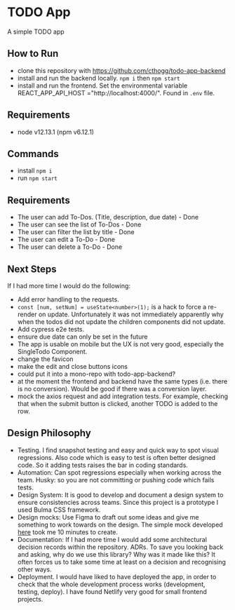 # TODO App

A simple TODO app

## How to Run
- clone this repository with https://github.com/cthogg/todo-app-backend
- install and run the backend locally. `npm i` then `npm start`
- install and run the frontend. Set the environmental variable REACT_APP_API_HOST ="http://localhost:4000/". Found in
`.env` file.

## Requirements
- node v12.13.1 (npm v6.12.1)


## Commands
- install `npm i`
- run `npm start`

## Requirements
- The user can add To-Dos. (Title, description, due date) - Done
- The user can see the list of To-Dos - Done
- The user can filter the list by title - Done
- The user can edit a To-Do - Done
- The user can delete a To-Do - Done

## Next Steps
If I had more time I would do the following:
- Add error handling to the requests.
- `const [num, setNum] = useState<number>(1);` is a hack to force a re-render on update. Unfortunately it was not immediately apparently why when the todos did not update the children components did not update.
- Add cypress e2e tests.
- ensure due date can only be set in the future
- The app is usable on mobile but the UX is not very good, especially the SingleTodo Component.
- change the favicon
- make the edit and close buttons icons
- could put it into a mono-repo with todo-app-backend? 
- at the moment the frontend and backend have the same types (i.e. there is no conversion). Would be good if there was a conversion layer.
- mock the axios request and add integration tests. For example, checking that when the submit button is clicked, another TODO is added to the row.

## Design Philosophy
- Testing. I find snapshot testing and easy and quick way to spot visual regressions. Also code which is easy to test is often better designed code. So it adding tests raises the bar in coding standards. 
- Automation: Can spot regressions especially when working across the team. Husky: so you are not committing or pushing code which fails tests.
- Design System: It is good to develop and document a design system to ensure consistencies across teams. Since this project is a prototype I used Bulma CSS framework.
- Design mocks: Use Figma to draft out some ideas and give me something to work towards on the design. The simple mock developed [here](https://www.figma.com/file/MdpzCRojKHqawz7i9TTiwn/todo-app-frontend?node-id=0%3A1) took me 10 minutes to create. 
- Documentation: If I had more time I would add some architectural decision records within the repository. ADRs. To save you looking back and asking, why do we use this library? Why was it made like this? It often forces us to take some time at least on a decision and recognising other ways.
- Deployment. I would have liked to have deployed the app, in order to check that the whole development process works (development, testing, deploy). I have found Netlify very good for small frontend projects.